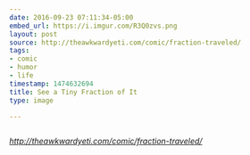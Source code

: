 ```yaml
---
date: 2016-09-23 07:11:34-05:00
embed_url: https://i.imgur.com/R3Q0zvs.png
layout: post
source: http://theawkwardyeti.com/comic/fraction-traveled/
tags:
- comic
- humor
- life
timestamp: 1474632694
title: See a Tiny Fraction of It
type: image

---
```

<img src="https://i.imgur.com/R3Q0zvs.png" alt="" />

<cite>http://theawkwardyeti.com/comic/fraction-traveled/</cite>

